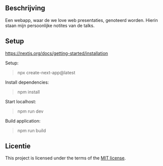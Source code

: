 ## Beschrijving
Een webapp, waar de we love web presentaties, genoteerd worden. Hierin staan mijn persoonlijke notites van de talks. 

## Setup

https://nextjs.org/docs/getting-started/installation

Setup:
> npx create-next-app@latest

Install dependencies:
> npm install

Start localhost:
> npm run dev

Build application:
> npm run build



## Licentie

This project is licensed under the terms of the [MIT license](./LICENSE).
